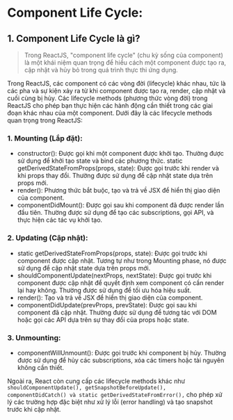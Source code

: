 # Component Life Cycle:

## 1. Component Life Cycle là gì?
> Trong ReactJS, "component life cycle" (chu kỳ sống của component) là một khái niệm quan trọng để hiểu cách một component được tạo ra, cập nhật và hủy bỏ trong quá trình thực thi ứng dụng.

Trong ReactJS, các component có các vòng đời (lifecycle) khác nhau, tức là các pha và sự kiện xảy ra từ khi component được tạo ra, render, cập nhật và cuối cùng bị hủy. Các lifecycle methods (phương thức vòng đời) trong ReactJS cho phép bạn thực hiện các hành động cần thiết trong các giai đoạn khác nhau của một component. Dưới đây là các lifecycle methods quan trọng trong ReactJS:

### 1. Mounting (Lắp đặt):
- constructor(): Được gọi khi một component được khởi tạo. Thường được sử dụng để khởi tạo state và bind các phương thức.
static getDerivedStateFromProps(props, state): Được gọi trước khi render và khi props thay đổi. Thường được sử dụng để cập nhật state dựa trên props mới.
- render(): Phương thức bắt buộc, tạo và trả về JSX để hiển thị giao diện của component.
- componentDidMount(): Được gọi sau khi component đã được render lần đầu tiên. Thường được sử dụng để tạo các subscriptions, gọi API, và thực hiện các tác vụ khởi tạo.
### 2. Updating (Cập nhật):
- static getDerivedStateFromProps(props, state): Được gọi trước khi component được cập nhật. Tương tự như trong Mounting phase, nó được sử dụng để cập nhật state dựa trên props mới.
- shouldComponentUpdate(nextProps, nextState): Được gọi trước khi component được cập nhật để quyết định xem component có cần render lại hay không. Thường được sử dụng để tối ưu hóa hiệu suất.
- render(): Tạo và trả về JSX để hiển thị giao diện của component.
- componentDidUpdate(prevProps, prevState): Được gọi sau khi component đã cập nhật. Thường được sử dụng để tương tác với DOM hoặc gọi các API dựa trên sự thay đổi của props hoặc state.
### 3. Unmounting:
- componentWillUnmount(): Được gọi trước khi component bị hủy. Thường được sử dụng để hủy các subscriptions, xóa các timers hoặc tài nguyên không cần thiết.

Ngoài ra, React còn cung cấp các lifecycle methods khác như `shouldComponentUpdate(), getSnapshotBeforeUpdate(), componentDidCatch() và static getDerivedStateFromError(),` cho phép xử lý các trường hợp đặc biệt như xử lý lỗi (error handling) và tạo snapshot trước khi cập nhật.